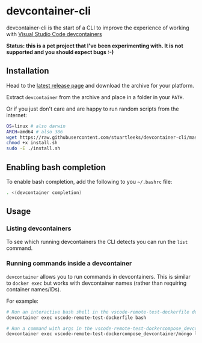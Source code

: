 # devcontainer-cli

devcontainer-cli is the start of a CLI to improve the experience of working with [Visual Studio Code devcontainers](https://code.visualstudio.com/docs/remote/containers)

**Status: this is a pet project that I've been experimenting with. It is not supported and you should expect bugs :-)**

## Installation

Head to the [latest release page](https://github.com/stuartleeks/devcontainer-cli/releases/latest) and download the archive for your platform.

Extract `devcontainer` from the archive and place in a folder in your `PATH`.

Or if you just don't care and are happy to run random scripts from the internet:

```bash
OS=linux # also darwin
ARCH=amd64 # also 386
wget https://raw.githubusercontent.com/stuartleeks/devcontainer-cli/master/scripts/install.sh
chmod +x install.sh
sudo -E ./install.sh
```

## Enabling bash completion

To enable bash completion, add the following to you `~/.bashrc` file:

```bash
. <(devcontainer completion)
```

## Usage

### Listing devcontainers

To see which running devcontainers the CLI detects you can run the `list` command.

### Running commands inside a devcontainer

`devcontainer` allows you to run commands in devcontainers. This is similar to `docker exec` but works with devcontainer names (rather than requiring container names/IDs). 

For example:

```bash
# Run an interactive bash shell in the vscode-remote-test-dockerfile devcontainer
devcontainer exec vscode-remote-test-dockerfile bash

# Run a command with args in the vscode-remote-test-dockercompose_devcontainer/mongo devcontainer
devcontainer exec vscode-remote-test-dockercompose_devcontainer/mongo ls -a /workspaces/vscode-remote-test-dockerfile
```
